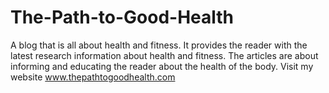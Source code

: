 # The-Path-to-Good-Health
A blog that is all about health and fitness. It provides the reader with the latest research information about health and fitness. The articles are about informing and educating the reader about the health of the body. Visit my website www.thepathtogoodhealth.com
